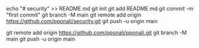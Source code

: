 echo "# security" >> README.md
git init
git add README.md
git commit -m "first commit"
git branch -M main
git remote add origin https://github.com/pponali/security.git
git push -u origin main


git remote add origin https://github.com/pponali/pponali.git
git branch -M main
git push -u origin main